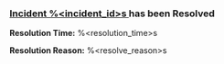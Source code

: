### [Incident %<incident_id>s ](%<incident_url>s) has been Resolved

**Resolution Time:** %<resolution_time>s

**Resolution Reason:** %<resolve_reason>s